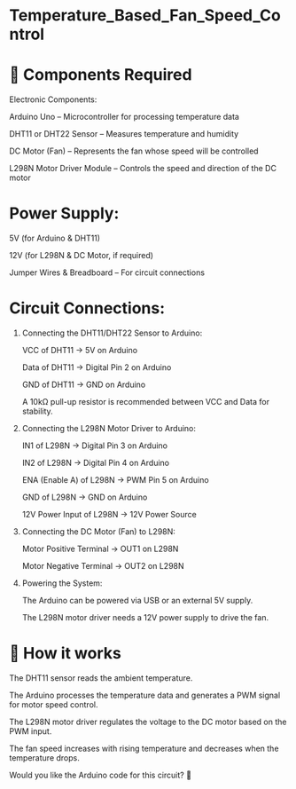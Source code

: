 # Temperature_Based_Fan_Speed_Control
  # 🔹 Components Required
  Electronic Components:
  
  Arduino Uno – Microcontroller for processing temperature data
  
  DHT11 or DHT22 Sensor – Measures temperature and humidity
  
  DC Motor (Fan) – Represents the fan whose speed will be controlled
  
  L298N Motor Driver Module – Controls the speed and direction of the DC motor
  
  # Power Supply:
  5V (for Arduino & DHT11)
  
  12V (for L298N & DC Motor, if required)
  
  Jumper Wires & Breadboard – For circuit connections
  
  # Circuit Connections:
  1. Connecting the DHT11/DHT22 Sensor to Arduino:

        VCC of DHT11 → 5V on Arduino
     
        Data of DHT11 → Digital Pin 2 on Arduino

        GND of DHT11 → GND on Arduino
     
        A 10kΩ pull-up resistor is recommended between VCC and Data for stability.

  3. Connecting the L298N Motor Driver to Arduino:
     
        IN1 of L298N → Digital Pin 3 on Arduino
     
        IN2 of L298N → Digital Pin 4 on Arduino
     
        ENA (Enable A) of L298N → PWM Pin 5 on Arduino
     
        GND of L298N → GND on Arduino
     
        12V Power Input of L298N → 12V Power Source

  6. Connecting the DC Motor (Fan) to L298N:
     
        Motor Positive Terminal → OUT1 on L298N
     
        Motor Negative Terminal → OUT2 on L298N

  9. Powering the System:
      
        The Arduino can be powered via USB or an external 5V supply.
      
        The L298N motor driver needs a 12V power supply to drive the fan.

# 🔹 How it works
  The DHT11 sensor reads the ambient temperature.
  
  The Arduino processes the temperature data and generates a PWM signal for motor speed control.
  
  The L298N motor driver regulates the voltage to the DC motor based on the PWM input.
  
  The fan speed increases with rising temperature and decreases when the temperature drops.
  
  Would you like the Arduino code for this circuit? 🚀

